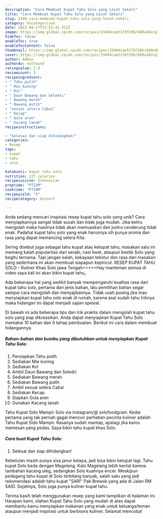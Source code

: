 ```yaml
---
description: "Cara Membuat Kupat Tahu Solo yang Lezat Sekali"
title: "Cara Membuat Kupat Tahu Solo yang Lezat Sekali"
slug: 1348-cara-membuat-kupat-tahu-solo-yang-lezat-sekali
category: Uncategorized
date: 2022-08-27T23:53:41.311Z
image: https://img-global.cpcdn.com/recipes/33404cae5176f20b/680x482cq70/kupat-tahu-solo-foto-resep-utama.jpg
hideToc: false
enableToc: true
enableTocContent: false
thumbnail: https://img-global.cpcdn.com/recipes/33404cae5176f20b/680x482cq70/kupat-tahu-solo-foto-resep-utama.jpg
cover: https://img-global.cpcdn.com/recipes/33404cae5176f20b/680x482cq70/kupat-tahu-solo-foto-resep-utama.jpg
author: Admin
authorAv: notfound
ratingvalue: 3.9
reviewcount: 3
recipeingredient:
- " Tahu putih"
- " Mie kuning"
- " Kol"
- " Daun Bawang dan Seledri"
- " Bawang merah"
- " Bawang putih"
- "sesuai selera Cabai"
- " Kecap"
- " Gula aren"
- " Kacang tanah"
recipeinstructions:

- "Selesai dan siap dihidangkan!"
categories:
- Resep
tags:
- kupat
- tahu
- solo

katakunci: kupat tahu solo 
nutrition: 127 calories
recipecuisine: Indonesian
preptime: "PT23M"
cooktime: "PT39M"
recipeyield: "3"
recipecategory: Dessert

---
```





Anda sedang mencari inspirasi resep kupat tahu solo yang unik? Cara menyiapkannya sangat tidak susah dan tidak juga mudah. Jika keliru mengolah maka hasilnya tidak akan memuaskan dan justru cenderung tidak enak. Padahal kupat tahu solo yang enak harusnya sih punya aroma dan rasa yang dapat memancing selera Kita.





Sering disebut juga sebagai tahu kupat atau ketupat tahu, masakan satu ini memang kalah popularitas dari serabi, nasi liwet, ataupun bestik Solo yang begitu ternama. Tapi jangan salah, kekayaan tekstur dan rasa dari masakan yang sederhana ini akan membuat siapapun kepincut. RESEP KUPAT TAHU SOLO - Kuliner Khas Solo jawa Tengah=====Hay manteman semua di video saya kali ini akan bikin kupat tahu,.

Ada beberapa hal yang sedikit banyak mempengaruhi kualitas rasa dari kupat tahu solo, pertama dari jenis bahan, lalu pemilihan bahan segar sampai cara mengolah dan menyajikannya. Tidak usah pusing jika mau menyiapkan kupat tahu solo enak di rumah, karena asal sudah tahu triknya maka hidangan ini dapat menjadi sajian spesial.






Di bawah ini ada beberapa tips dan trik praktis dalam mengolah kupat tahu solo yang siap dikreasikan. Anda dapat menyiapkan Kupat Tahu Solo memakai 10 bahan dan 0 tahap pembuatan. Berikut ini cara dalam membuat hidangannya.

<!--inarticleads1-->

##### Bahan-bahan dan bumbu yang dibutuhkan untuk menyiapkan Kupat Tahu Solo:

1. Persiapkan  Tahu putih
1. Sediakan  Mie kuning
1. Sediakan  Kol
1. Ambil  Daun Bawang dan Seledri
1. Sediakan  Bawang merah
1. Sediakan  Bawang putih
1. Ambil sesuai selera Cabai
1. Sediakan  Kecap
1. Siapkan  Gula aren
1. Gunakan  Kacang tanah


Tahu Kupat Sido Mampir Solo via instagram/@ solofoodgram. Kedai pertama yang tak pernah gagal mencuri perhatian pecinta kuliner adalah Tahu Kupat Sido Mampir. Rasanya sudah mantap, apalagi jika kamu memesan yang pedas. Saya bikin tahu kupat khas Solo. 

<!--inarticleads2-->

##### Cara buat Kupat Tahu Solo:


1. Selesai dan siap dihidangkan!

Kebetulan masih punya sisa janur kelapa, jadi bisa bikin ketupat lagi. Tahu kupat Solo beda dengan Magelang. Kalo Magelang lebih kental karena tambahan kacang uleg, sedangkan Solo kuahnya encer. Meskipun pedagang tahu kupat di Solo terbilang banyak, salah satu yang jadi rekomendasi adalah tahu kupat &#34;SARI&#34; Pak Brewok yang ada di Jalan RM SAID. Sejatinya, Solo juga punya kuliner kupat tahu. 

Terima kasih telah menggunakan resep yang kami tampilkan di halaman ini. Harapan kami, olahan Kupat Tahu Solo yang mudah di atas dapat membantu kamu menyiapkan makanan yang enak untuk keluarga/teman ataupun menjadi inspirasi untuk berbisnis kuliner. Selamat mencoba!
